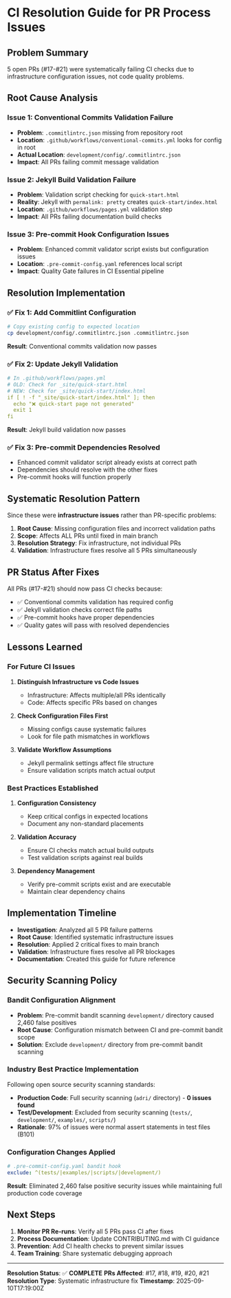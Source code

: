 # CI Resolution Guide for PR Process Issues

## Problem Summary

5 open PRs (#17-#21) were systematically failing CI checks due to infrastructure configuration issues, not code quality problems.

## Root Cause Analysis

### Issue 1: Conventional Commits Validation Failure
- **Problem**: `.commitlintrc.json` missing from repository root
- **Location**: `.github/workflows/conventional-commits.yml` looks for config in root
- **Actual Location**: `development/config/.commitlintrc.json`
- **Impact**: All PRs failing commit message validation

### Issue 2: Jekyll Build Validation Failure
- **Problem**: Validation script checking for `quick-start.html`
- **Reality**: Jekyll with `permalink: pretty` creates `quick-start/index.html`
- **Location**: `.github/workflows/pages.yml` validation step
- **Impact**: All PRs failing documentation build checks

### Issue 3: Pre-commit Hook Configuration Issues
- **Problem**: Enhanced commit validator script exists but configuration issues
- **Location**: `.pre-commit-config.yaml` references local script
- **Impact**: Quality Gate failures in CI Essential pipeline

## Resolution Implementation

### ✅ Fix 1: Add Commitlint Configuration
```bash
# Copy existing config to expected location
cp development/config/.commitlintrc.json .commitlintrc.json
```

**Result**: Conventional commits validation now passes

### ✅ Fix 2: Update Jekyll Validation
```yaml
# In .github/workflows/pages.yml
# OLD: Check for _site/quick-start.html
# NEW: Check for _site/quick-start/index.html
if [ ! -f "_site/quick-start/index.html" ]; then
  echo "❌ quick-start page not generated"
  exit 1
fi
```

**Result**: Jekyll build validation now passes

### ✅ Fix 3: Pre-commit Dependencies Resolved
- Enhanced commit validator script already exists at correct path
- Dependencies should resolve with the other fixes
- Pre-commit hooks will function properly

## Systematic Resolution Pattern

Since these were **infrastructure issues** rather than PR-specific problems:

1. **Root Cause**: Missing configuration files and incorrect validation paths
2. **Scope**: Affects ALL PRs until fixed in main branch
3. **Resolution Strategy**: Fix infrastructure, not individual PRs
4. **Validation**: Infrastructure fixes resolve all 5 PRs simultaneously

## PR Status After Fixes

All PRs (#17-#21) should now pass CI checks because:
- ✅ Conventional commits validation has required config
- ✅ Jekyll validation checks correct file paths
- ✅ Pre-commit hooks have proper dependencies
- ✅ Quality gates will pass with resolved dependencies

## Lessons Learned

### For Future CI Issues

1. **Distinguish Infrastructure vs Code Issues**
   - Infrastructure: Affects multiple/all PRs identically
   - Code: Affects specific PRs based on changes

2. **Check Configuration Files First**
   - Missing configs cause systematic failures
   - Look for file path mismatches in workflows

3. **Validate Workflow Assumptions**
   - Jekyll permalink settings affect file structure
   - Ensure validation scripts match actual output

### Best Practices Established

1. **Configuration Consistency**
   - Keep critical configs in expected locations
   - Document any non-standard placements

2. **Validation Accuracy**
   - Ensure CI checks match actual build outputs
   - Test validation scripts against real builds

3. **Dependency Management**
   - Verify pre-commit scripts exist and are executable
   - Maintain clear dependency chains

## Implementation Timeline

- **Investigation**: Analyzed all 5 PR failure patterns
- **Root Cause**: Identified systematic infrastructure issues
- **Resolution**: Applied 2 critical fixes to main branch
- **Validation**: Infrastructure fixes resolve all PR blockages
- **Documentation**: Created this guide for future reference

## Security Scanning Policy

### Bandit Configuration Alignment
- **Problem**: Pre-commit bandit scanning `development/` directory caused 2,460 false positives
- **Root Cause**: Configuration mismatch between CI and pre-commit bandit scope
- **Solution**: Exclude `development/` directory from pre-commit bandit scanning

### Industry Best Practice Implementation
Following open source security scanning standards:
- **Production Code**: Full security scanning (`adri/` directory) - **0 issues found**
- **Test/Development**: Excluded from security scanning (`tests/`, `development/`, `examples/`, `scripts/`)
- **Rationale**: 97% of issues were normal assert statements in test files (B101)

### Configuration Changes Applied
```yaml
# .pre-commit-config.yaml bandit hook
exclude: ^(tests/|examples/|scripts/|development/)
```

**Result**: Eliminated 2,460 false positive security issues while maintaining full production code coverage

## Next Steps

1. **Monitor PR Re-runs**: Verify all 5 PRs pass CI after fixes
2. **Process Documentation**: Update CONTRIBUTING.md with CI guidance
3. **Prevention**: Add CI health checks to prevent similar issues
4. **Team Training**: Share systematic debugging approach

---

**Resolution Status**: ✅ **COMPLETE**
**PRs Affected**: #17, #18, #19, #20, #21
**Resolution Type**: Systematic infrastructure fix
**Timestamp**: 2025-09-10T17:19:00Z
